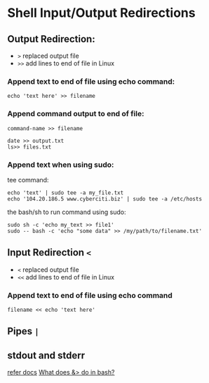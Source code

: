 # Shell Input/Output Redirections

## Output Redirection:
- `>` replaced output file
- `>>` add lines to end of file in Linux
### Append text to end of file using echo command:
`echo 'text here' >> filename`
### Append command output to end of file:
`command-name >> filename`
```
date >> output.txt
ls>> files.txt
```
### Append text when using sudo:
tee command:
```
echo 'text' | sudo tee -a my_file.txt
echo '104.20.186.5 www.cyberciti.biz' | sudo tee -a /etc/hosts
```
the bash/sh to run command using sudo:
```
sudo sh -c 'echo my_text >> file1'
sudo -- bash -c 'echo "some data" >> /my/path/to/filename.txt'
```
## Input Redirection `<`
 - `<` replaced output file
 - `<<` add lines to end of file in Linux
### Append text to end of file using echo command
`filename << echo 'text here'`
## Pipes `|`

## stdout and stderr


[refer docs](https://linuxize.com/post/bash-write-to-file/)
[What does &> do in bash?](https://stackoverflow.com/questions/24793069/what-does-do-in-bash#answer-74001320)